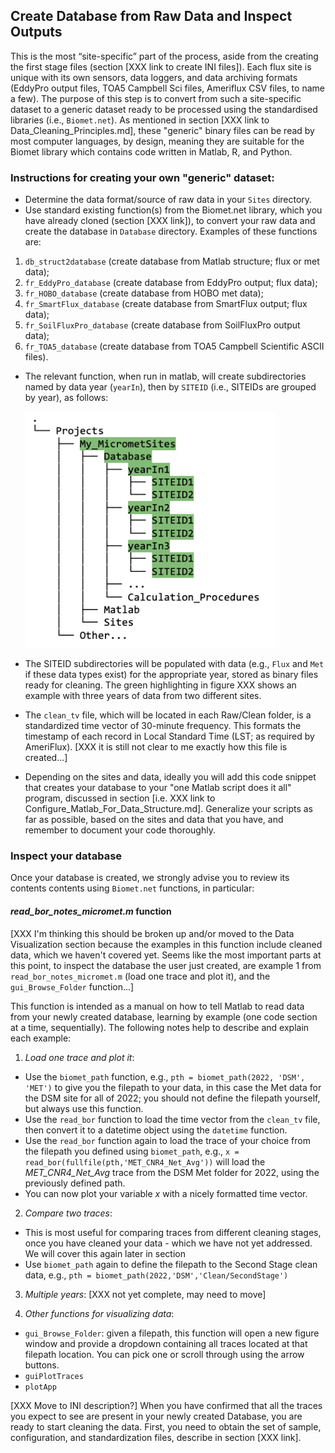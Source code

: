 ## Create Database from Raw Data and Inspect Outputs

This is the most “site-specific” part of the process, aside from the creating the first stage files (section [XXX link to create INI files]). Each flux site is unique with its own sensors, data loggers, and data archiving formats (EddyPro output files, TOA5 Campbell Sci files, Ameriflux CSV files, to name a few). The purpose of this step is to convert from such a site-specific dataset to a generic dataset ready to be processed using the standardised libraries (i.e., `Biomet.net`). As mentioned in section [XXX link to Data_Cleaning_Principles.md], these "generic" binary files can be read by most computer languages, by design, meaning they are suitable for the Biomet library which contains code written in Matlab, R, and Python. 

### Instructions for creating your own "generic" dataset:
* Determine the data format/source of raw data in your `Sites` directory. 
* Use standard existing function(s) from the Biomet.net library, which you have already cloned (section [XXX link]), to convert your raw data and create the database in `Database` directory. Examples of these functions are:
1. `db_struct2database` (create database from Matlab structure; flux or met data);
2. `fr_EddyPro_database` (create database from EddyPro output; flux data);
3. `fr_HOBO_database` (create database from HOBO met data);
4. `fr_SmartFlux_database` (create database from SmartFlux output; flux data);
5. `fr_SoilFluxPro_database` (create database from SoilFluxPro output data);
6. `fr_TOA5_database` (create database from TOA5 Campbell Scientific ASCII files).

* The relevant function, when run in matlab, will create subdirectories named by data year (`yearIn`), then by `SITEID` (i.e., SITEIDs are grouped by year), as follows:
    
    <img src="images/directory_trees/DirectoryTree5.jpg" alt="DirectoryTree:DatabaseDirectory&Subdirectories" width="400"/>

 * The SITEID subdirectories will be populated with data (e.g., `Flux` and `Met` if these data types exist) for the appropriate year, stored as binary files ready for cleaning. The green highlighting in figure XXX shows an example with three years of data from two different sites.

* The `clean_tv` file, which will be located in each Raw/Clean folder, is a standardized time vector of 30-minute frequency. This formats the timestamp of each record in Local Standard Time (LST; as required by AmeriFlux). [XXX it is still not clear to me exactly how this file is created...]

* Depending on the sites and data, ideally you will add this code snippet that creates your database to your "one Matlab script does it all" program, discussed in section [i.e. XXX link to Configure_Matlab_For_Data_Structure.md]. Generalize your scripts as far as possible, based on the sites and data that you have, and remember to document your code thoroughly. 

### Inspect your database 
Once your database is created, we strongly advise you to review its contents contents using `Biomet.net` functions, in particular:

#### *read_bor_notes_micromet.m* function

[XXX I'm thinking this should be broken up and/or moved to the Data Visualization section because the examples in this function include cleaned data, which we haven't covered yet. Seems like the most important parts at this point, to inspect the database the user just created, are example 1 from `read_bor_notes_micromet.m` (load one trace and plot it), and the `gui_Browse_Folder` function...]

This function is intended as a manual on how to tell Matlab to read data from your newly created database, learning by example (one code section at a time, sequentially). The following notes help to describe and explain each example:

1. *Load one trace and plot it*: 
* Use the `biomet_path` function, e.g., `pth = biomet_path(2022, 'DSM', 'MET')` to give you the filepath to your data, in this case the Met data for the DSM site for all of 2022; you should not define the filepath yourself, but always use this function. 
* Use the `read_bor` function to load the time vector from the `clean_tv` file, then convert it to a datetime object using the `datetime` function.
* Use the `read_bor` function again to load the trace of your choice from the filepath you defined using `biomet_path`, e.g., `x = read_bor(fullfile(pth,'MET_CNR4_Net_Avg'))` will load the *MET_CNR4_Net_Avg* trace from the DSM Met folder for 2022, using the previously defined path.
* You can now plot your variable *x* with a nicely formatted time vector. 

2. *Compare two traces*:
* This is most useful for comparing traces from different cleaning stages, once you have cleaned your data - which we have not yet addressed. We will cover this again later in section 
* Use `biomet_path` again to define the filepath to the Second Stage clean data, e.g., `pth = biomet_path(2022,'DSM','Clean/SecondStage')` 

3. *Multiple years*: [XXX not yet complete, may need to move]

4. *Other functions for visualizing data*:
* `gui_Browse_Folder`: given a filepath, this function will open a new figure window and provide a dropdown containing all traces located at that filepath location. You can pick one or scroll through using the arrow buttons.
* `guiPlotTraces`
* `plotApp`

[XXX Move to INI description?]
When you have confirmed that all the traces you expect to see are present in your newly created Database, you are ready to start cleaning the data. First, you need to obtain the set of sample, configuration, and standardization files, describe in section [XXX link].

